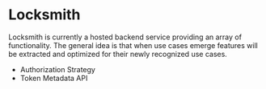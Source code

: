 # Locksmith

Locksmith is currently a hosted backend service providing an array of functionality. The general idea is that  when use cases emerge features will be extracted and optimized for their newly recognized use cases.

* Authorization Strategy
* Token Metadata API

